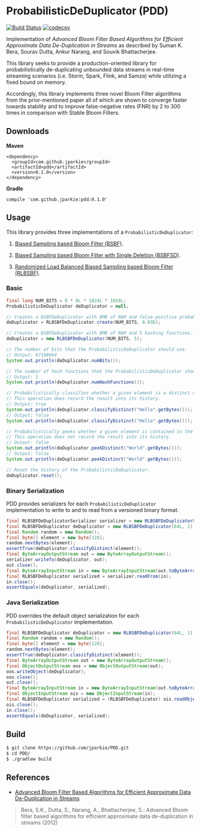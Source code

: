 # ProbabilisticDeDuplicator (PDD)
[![Build Status](https://travis-ci.org/jparkie/PDD.svg?branch=master)](https://travis-ci.org/jparkie/PDD)
[![codecov](https://codecov.io/gh/jparkie/PDD/branch/master/graph/badge.svg)](https://codecov.io/gh/jparkie/PDD)

Implementation of *Advanced Bloom Filter Based Algorithms for Efficient Approximate Data De-Duplication in Streams* as described by Suman K. Bera, Sourav Dutta, Ankur Narang, and Souvik Bhattacherjee.

This library seeks to provide a production-oriented library for probabilistically de-duplicating unbounded data streams in real-time streaming scenarios (i.e. Storm, Spark, Flink, and Samza) while utilizing a fixed bound on memory.

Accordingly, this library implements three novel Bloom Filter algorithms from the prior-mentioned paper all of which are shown to converge faster towards stability and to improve false-negative rates (FNR) by 2 to 300 times in comparison with Stable Bloom Filters.

## Downloads

**Maven**
```
<dependency>
  <groupId>com.github.jparkie</groupId>
  <artifactId>pdd</artifactId>
  <version>0.1.0</version>
</dependency>
```

**Gradle**
```
compile 'com.github.jparkie:pdd:0.1.0'
```

## Usage

This library provides three implementations of a `ProbabilisticDeDuplicator`:

1. [Biased Sampling based Bloom Filter (BSBF)](https://github.com/jparkie/PDD/blob/master/src/main/java/com/github/jparkie/pdd/impl/BSBFDeDuplicator.java).

2. [Biased Sampling based Bloom Filter with Single Deletion (BSBFSD)](https://github.com/jparkie/PDD/blob/master/src/main/java/com/github/jparkie/pdd/impl/BSBFSDDeDuplicator.java).

3. [Randomized Load Balanced Biased Sampling based Bloom Filter (RLBSBF)](https://github.com/jparkie/PDD/blob/master/src/main/java/com/github/jparkie/pdd/impl/RLBSBFDeDuplicator.java).

### Basic

```java
final long NUM_BITS = 8 * 8L * 1024L * 1024L;
ProbabilisticDeDuplicator deDuplicator = null;

// Creates a BSBFDeDuplicator with 8MB of RAM and false-positive probability at 3%.
deDuplicator = RLBSBFDeDuplicator.create(NUM_BITS, 0.03D);

// Creates a BSBFDeDuplicator with 8MB of RAM and 5 hashing functions..
deDuplicator = new RLBSBFDeDuplicator(NUM_BITS, 5);

// The number of bits that the ProbabilisticDeDuplicator should use.
// Output: 67108864
System.out.println(deDuplicator.numBits());

// The number of hash functions that the ProbabilisticDeDuplicator should use.
// Output: 5
System.out.println(deDuplicator.numHashFunctions());

// Probabilistically classifies whether a given element is a distinct or a duplicate element.
// This operation does record the result into its history.
// Output: true
System.out.println(deDuplicator.classifyDistinct("Hello".getBytes()));
// Output: false
System.out.println(deDuplicator.classifyDistinct("Hello".getBytes()));

// Probabilistically peeks whether a given element is contained in the ProbabilisticDeDuplicator.
// This operation does not record the result into its history.
// Output: false
System.out.println(deDuplicator.peekDistinct("World".getBytes()));
// Output: false
System.out.println(deDuplicator.peekDistinct("World".getBytes()));

// Reset the history of the ProbabilisticDeDuplicator.
deDuplicator.reset();
```

### Binary Serialization

PDD provides serializers for each `ProbabilisticDeDuplicator` implementation to write to and to read from a versioned binary format.

```java
final RLBSBFDeDuplicatorSerializer serializer = new RLBSBFDeDuplicatorSerializer();
final RLBSBFDeDuplicator deDuplicator = new RLBSBFDeDuplicator(64L, 1);
final Random random = new Random();
final byte[] element = new byte[128];
random.nextBytes(element);
assertTrue(deDuplicator.classifyDistinct(element));
final ByteArrayOutputStream out = new ByteArrayOutputStream();
serializer.writeTo(deDuplicator, out);
out.close();
final ByteArrayInputStream in = new ByteArrayInputStream(out.toByteArray());
final RLBSBFDeDuplicator serialized = serializer.readFrom(in);
in.close();
assertEquals(deDuplicator, serialized);
```

### Java Serialization

PDD overrides the default object serialization for each `ProbabilisticDeDuplicator` implementation.

```java
final RLBSBFDeDuplicator deDuplicator = new RLBSBFDeDuplicator(64L, 1);
final Random random = new Random();
final byte[] element = new byte[128];
random.nextBytes(element);
assertTrue(deDuplicator.classifyDistinct(element));
final ByteArrayOutputStream out = new ByteArrayOutputStream();
final ObjectOutputStream oos = new ObjectOutputStream(out);
oos.writeObject(deDuplicator);
oos.close();
out.close();
final ByteArrayInputStream in = new ByteArrayInputStream(out.toByteArray());
final ObjectInputStream ois = new ObjectInputStream(in);
final RLBSBFDeDuplicator serialized = (RLBSBFDeDuplicator) ois.readObject();
ois.close();
in.close();
assertEquals(deDuplicator, serialized);
```

## Build

```bash
$ git clone https://github.com/jparkie/PDD.git
$ cd PDD/
$ ./gradlew build
```

## References

- [Advanced Bloom Filter Based Algorithms for Efficient Approximate Data De-Duplication in Streams](https://arxiv.org/abs/1212.3964)

> Bera, S.K., Dutta, S., Narang, A., Bhattacherjee, S.: Advanced Bloom filter based algorithms for efficient approximate data de-duplication in streams (2012)
